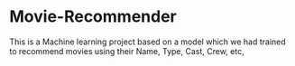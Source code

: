 # Movie-Recommender
This is a Machine learning project based on a model which we had trained to recommend movies using their Name, Type, Cast, Crew, etc,
